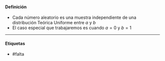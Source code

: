 #### Definición
- Cada número aleatorio es una muestra independiente de una distribución Teórica Uniforme entre $a$ y $b$
- El caso especial que trabajaremos es cuando $a=0$ y $b=1$
***
#### Etiquetas
- #falta 